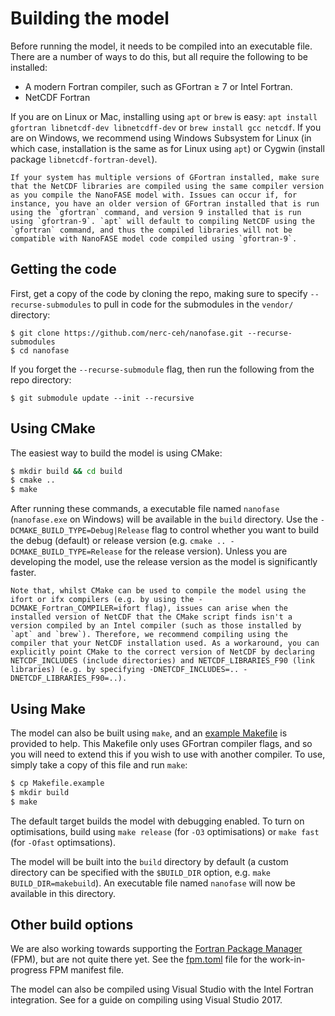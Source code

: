 # Building the model

Before running the model, it needs to be compiled into an executable file. There are a number of ways to do this, but all require the following to be installed:
* A modern Fortran compiler, such as GFortran ≥ 7 or Intel Fortran.
* NetCDF Fortran

If you are on Linux or Mac, installing using `apt` or `brew` is easy: `apt install gfortran libnetcdf-dev libnetcdff-dev` or `brew install gcc netcdf`. If you are on Windows, we recommend using Windows Subsystem for Linux (in which case, installation is the same as for Linux using `apt`) or Cygwin (install package `libnetcdf-fortran-devel`).

```{caution}
If your system has multiple versions of GFortran installed, make sure that the NetCDF libraries are compiled using the same compiler version as you compile the NanoFASE model with. Issues can occur if, for instance, you have an older version of GFortran installed that is run using the `gfortran` command, and version 9 installed that is run using `gfortran-9`. `apt` will default to compiling NetCDF using the `gfortran` command, and thus the compiled libraries will not be compatible with NanoFASE model code compiled using `gfortran-9`.
```

## Getting the code

First, get a copy of the code by cloning the repo, making sure to specify `--recurse-submodules` to pull in code for the submodules in the `vendor/` directory:

```shell
$ git clone https://github.com/nerc-ceh/nanofase.git --recurse-submodules
$ cd nanofase
```

If you forget the `--recurse-submodule` flag, then run the following from the repo directory:

```shell
$ git submodule update --init --recursive
```

## Using CMake

The easiest way to build the model is using CMake:

```sh
$ mkdir build && cd build
$ cmake ..
$ make
```

After running these commands, a executable file named `nanofase` (`nanofase.exe` on Windows) will be available in the `build` directory. Use the `-DCMAKE_BUILD_TYPE=Debug|Release` flag to control whether you want to build the debug (default) or release version (e.g. `cmake .. -DCMAKE_BUILD_TYPE=Release` for the release version). Unless you are developing the model, use the release version as the model is significantly faster. 

```{caution}
Note that, whilst CMake can be used to compile the model using the ifort or ifx compilers (e.g. by using the -DCMAKE_Fortran_COMPILER=ifort flag), issues can arise when the installed version of NetCDF that the CMake script finds isn't a version compiled by an Intel compiler (such as those installed by `apt` and `brew`). Therefore, we recommend compiling using the compiler that your NetCDF installation used. As a workaround, you can explicitly point CMake to the correct version of NetCDF by declaring NETCDF_INCLUDES (include directories) and NETCDF_LIBRARIES_F90 (link libraries) (e.g. by specifying -DNETCDF_INCLUDES=.. -DNETCDF_LIBRARIES_F90=..).
```

## Using Make

The model can also be built using `make`, and an [example Makefile](https://github.com/NERC-CEH/nanofase/blob/develop/Makefile.example) is provided to help. This Makefile only uses GFortran compiler flags, and so you will need to extend this if you wish to use with another compiler. To use, simply take a copy of this file and run `make`:

```sh
$ cp Makefile.example
$ mkdir build
$ make
```

The default target builds the model with debugging enabled. To turn on optimisations, build using `make release` (for `-O3` optimisations) or `make fast` (for `-Ofast` optimsations).

The model will be built into the `build` directory by default (a custom directory can be specified with the `$BUILD_DIR` option, e.g. `make BUILD_DIR=makebuild`). An executable file named `nanofase` will now be available in this directory.

## Other build options

We are also working towards supporting the [Fortran Package Manager](https://fpm.fortran-lang.org/) (FPM), but are not quite there yet. See the [fpm.toml](https://github.com/NERC-CEH/nanofase/blob/develop/fpm.toml) file for the work-in-progress FPM manifest file.

The model can also be compiled using Visual Studio with the Intel Fortran integration. See [](../developers/vs-ifort-setup.md) for a guide on compiling using Visual Studio 2017.